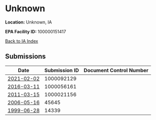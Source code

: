 # Unknown

**Location:** Unknown, IA

**EPA Facility ID:** 100000151417

[Back to IA Index](../../index.md)

## Submissions

| Date | Submission ID | Document Control Number |
|------|--------------|-------------------------|
| [2021-02-02](submissions/1000092129.md) | 1000092129 |  |
| [2016-03-11](submissions/1000056161.md) | 1000056161 |  |
| [2011-03-15](submissions/1000021156.md) | 1000021156 |  |
| [2006-05-16](submissions/45645.md) | 45645 |  |
| [1999-06-28](submissions/14339.md) | 14339 |  |

